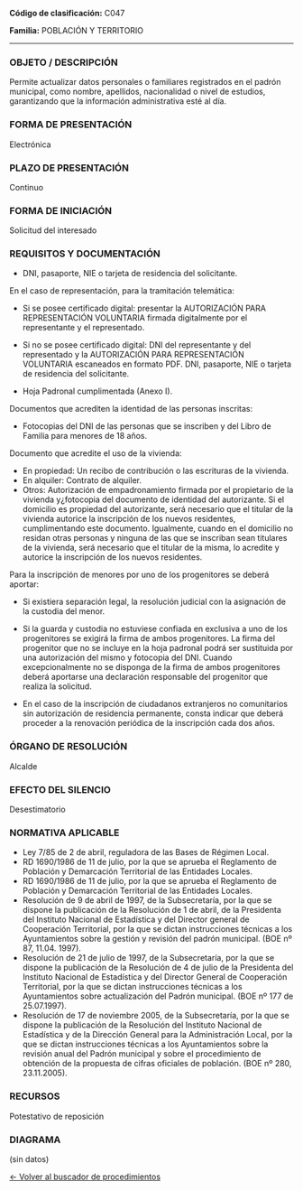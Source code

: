 
**Código de clasificación:** C047

**Familia:** POBLACIÓN Y TERRITORIO

---

### OBJETO / DESCRIPCIÓN

Permite actualizar datos personales o familiares registrados en el padrón municipal, como nombre, apellidos, nacionalidad o nivel de estudios, garantizando que la información administrativa esté al día.

### FORMA DE PRESENTACIÓN

Electrónica

### PLAZO DE PRESENTACIÓN

Continuo

### FORMA DE INICIACIÓN

Solicitud del interesado

### REQUISITOS Y DOCUMENTACIÓN

- DNI, pasaporte, NIE o tarjeta de residencia del solicitante.

En el caso de representación, para la tramitación telemática:
- Si se posee certificado digital: presentar la AUTORIZACIÓN PARA REPRESENTACIÓN VOLUNTARIA firmada digitalmente por el representante y el representado.
- Si no se posee certificado digital: DNI del representante y del representado y la AUTORIZACIÓN PARA REPRESENTACIÓN VOLUNTARIA escaneados en formato PDF. DNI, pasaporte, NIE o tarjeta de residencia del solicitante.

- Hoja Padronal cumplimentada (Anexo I).

Documentos que acrediten la identidad de las personas inscritas:
- Fotocopias del DNI de las personas que se inscriben y del Libro de Familia para menores de 18 años.

Documento que acredite el uso de la vivienda:
- En propiedad: Un recibo de contribución o las escrituras de la vivienda.
- En alquiler: Contrato de alquiler.
- Otros: Autorización de empadronamiento firmada por el propietario de la vivienda y¿fotocopia del documento de identidad del autorizante. Si el domicilio es propiedad del autorizante, será necesario que el titular de la vivienda autorice la inscripción de los nuevos residentes, cumplimentando este documento. Igualmente, cuando en el domicilio no residan otras personas y ninguna de las que se inscriban sean titulares de la vivienda, será necesario que el titular de la misma, lo acredite y autorice la inscripción de los nuevos residentes.

Para la inscripción de menores por uno de los progenitores se deberá aportar:
- Si existiera separación legal, la resolución judicial con la asignación de la custodia del menor.
- Si la guarda y custodia no estuviese confiada en exclusiva a uno de los progenitores se exigirá la firma de ambos progenitores. La firma del progenitor que no se incluye en la hoja padronal podrá ser sustituida por una autorización del mismo y fotocopia del DNI. Cuando excepcionalmente no se disponga de la firma de ambos progenitores deberá aportarse una declaración responsable del progenitor que realiza la solicitud.

- En el caso de la inscripción de ciudadanos extranjeros no comunitarios sin autorización de residencia permanente, consta indicar que deberá proceder a la renovación periódica de la inscripción cada dos años.

### ÓRGANO DE RESOLUCIÓN

Alcalde

### EFECTO DEL SILENCIO

Desestimatorio

### NORMATIVA APLICABLE

- Ley 7/85 de 2 de abril, reguladora de las Bases de Régimen Local.
- RD 1690/1986 de 11 de julio, por la que se aprueba el Reglamento de Población y Demarcación Territorial de las Entidades Locales.
- RD 1690/1986 de 11 de julio, por la que se aprueba el Reglamento de Población y Demarcación Territorial de las Entidades Locales.
- Resolución de 9 de abril de 1997, de la Subsecretaría, por la que se dispone la publicación de la Resolución de 1 de abril, de la Presidenta del Instituto Nacional de Estadística y del Director general de Cooperación Territorial, por la que se dictan instrucciones técnicas a los Ayuntamientos sobre la gestión y revisión del padrón municipal. (BOE nº 87, 11.04. 1997).
- Resolución de 21 de julio de 1997, de la Subsecretaría, por la que se dispone la publicación de la Resolución de 4 de julio de la Presidenta del Instituto Nacional de Estadística y del Director General de Cooperación Territorial, por la que se dictan instrucciones técnicas a los Ayuntamientos sobre actualización del Padrón municipal. (BOE nº 177 de 25.07.1997).
- Resolución de 17 de noviembre 2005, de la Subsecretaría, por la que se dispone la publicación de la Resolución del Instituto Nacional de Estadística y de la Dirección General para la Administración Local, por la que se dictan instrucciones técnicas a los Ayuntamientos sobre la revisión anual del Padrón municipal y sobre el procedimiento de obtención de la propuesta de cifras oficiales de población. (BOE nº 280, 23.11.2005).

### RECURSOS

Potestativo de reposición

### DIAGRAMA

(sin datos)

[← Volver al buscador de procedimientos](../buscador.md)